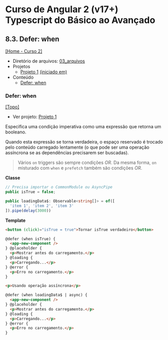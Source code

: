 # Curso de Angular 2 (v17+) Typescript do Básico ao Avançado

## 8.3. Defer: when
[[Home - Curso 2]](../../README.md#curso-2)<br />

- Diretório de arquivos: [03_arquivos](./03_arquivos/)
- Projetos
  - [Projeto 1](./03_arquivos/proj_01/) [(iniciado em)](#defer-when)
- Conteúdo
  - [Defer: when](#defer-when)

### Defer: when
[[Topo]](#)<br />

- Ver projeto: [Projeto 1](./03_arquivos/proj_01/)

Especifica uma condição imperativa como uma expressão que retorna um booleano.

Quando esta expressão se torna verdadeira, o espaço reservado é trocado pelo conteúdo carregado lentamente (o que pode ser uma operação assíncrona se as dependências precisarem ser buscadas).

> Vários `on` triggers são sempre condições *OR*. Da mesma forma, `on` misturado com `when` e `prefetch` também são condições *OR*.

**Classe**
```typescript
// Precisa importar o CommonModule ou AsyncPipe
public isTrue = false;

public loadingData$: Observable<string[]> = of([
  'item 1', 'item 2', 'item 3'
]).pipe(delay(3000))
```

**Template**
```html
<button (click)="isTrue = true">Tornar isTrue verdadeiro</button>

@defer (when isTrue) {
  <app-new-component />
} @placeholder {
  <p>Mostrar antes do carregamento.</p>
} @loading {
  <p>Carregando...</p>
} @error {
  <p>Erro no carregamento.</p>
}

<p>Usando operação assíncrona</p>

@defer (when loadingData$ | async) {
  <app-new-component />
} @placeholder {
  <p>Mostrar antes do carregamento.</p>
} @loading {
  <p>Carregando...</p>
} @error {
  <p>Erro no carregamento.</p>
}
```
